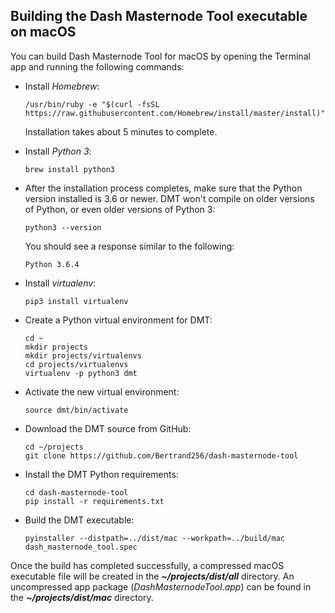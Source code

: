 ## Building the Dash Masternode Tool executable on macOS

You can build Dash Masternode Tool for macOS by opening the Terminal app and running the following commands:

* Install *Homebrew*:

  ```
  /usr/bin/ruby -e "$(curl -fsSL https://raw.githubusercontent.com/Homebrew/install/master/install)"
  ```

  Installation takes about 5 minutes to complete.

* Install *Python 3*:

  ```
  brew install python3
  ```

* After the installation process completes, make sure that the Python version installed is 3.6 or newer. DMT won't compile on older versions of Python, or even older versions of Python 3:

  ```
  python3 --version
  ```

  You should see a response similar to the following:

  `Python 3.6.4`

* Install *virtualenv*:

  ```
  pip3 install virtualenv
  ```

* Create a Python virtual environment for DMT:

  ```
  cd ~
  mkdir projects
  mkdir projects/virtualenvs
  cd projects/virtualenvs
  virtualenv -p python3 dmt
  ```

* Activate the new virtual environment:

  ```
  source dmt/bin/activate
  ```

* Download the DMT source from GitHub:

  ```
  cd ~/projects
  git clone https://github.com/Bertrand256/dash-masternode-tool
  ```

* Install the DMT Python requirements:

  ```
  cd dash-masternode-tool
  pip install -r requirements.txt
  ```

* Build the DMT executable:

  ```
  pyinstaller --distpath=../dist/mac --workpath=../build/mac dash_masternode_tool.spec
  ```


Once the build has completed successfully, a compressed macOS executable file will be created in the ***~/projects/dist/all*** directory. An uncompressed app package (*DashMasternodeTool.app*) can be found in the ***~/projects/dist/mac*** directory.